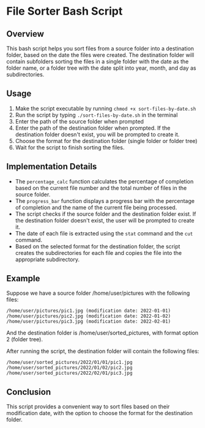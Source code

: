 # File Sorter Bash Script

## Overview
This bash script helps you sort files from a source folder into a destination folder, based on the date the files were created. The destination folder will contain subfolders sorting the files in a single folder with the date as the folder name, or a folder tree with the date split into year, month, and day as subdirectories.

## Usage
1. Make the script executable by running `chmod +x sort-files-by-date.sh`
2. Run the script by typing `./sort-files-by-date.sh` in the terminal
3. Enter the path of the source folder when prompted
4. Enter the path of the destination folder when prompted. If the destination folder doesn't exist, you will be prompted to create it.
5. Choose the format for the destination folder (single folder or folder tree)
6. Wait for the script to finish sorting the files.

## Implementation Details
- The `percentage_calc` function calculates the percentage of completion based on the current file number and the total number of files in the source folder.
- The `progress_bar` function displays a progress bar with the percentage of completion and the name of the current file being processed.
- The script checks if the source folder and the destination folder exist. If the destination folder doesn't exist, the user will be prompted to create it.
- The date of each file is extracted using the `stat` command and the `cut` command.
- Based on the selected format for the destination folder, the script creates the subdirectories for each file and copies the file into the appropriate subdirectory.

## Example 
Suppose we have a source folder /home/user/pictures with the following files:
```
/home/user/pictures/pic1.jpg (modification date: 2022-01-01)
/home/user/pictures/pic2.jpg (modification date: 2022-01-02)
/home/user/pictures/pic3.jpg (modification date: 2022-02-01)
```
And the destination folder is /home/user/sorted_pictures, with format option 2 (folder tree).

After running the script, the destination folder will contain the following files:
```
/home/user/sorted_pictures/2022/01/01/pic1.jpg
/home/user/sorted_pictures/2022/01/02/pic2.jpg
/home/user/sorted_pictures/2022/02/01/pic3.jpg
```


## Conclusion
This script provides a convenient way to sort files based on their modification date, with the option to choose the format for the destination folder.
